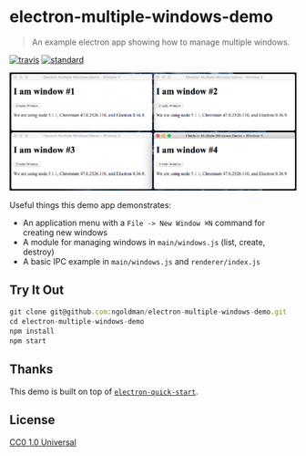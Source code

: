 # electron-multiple-windows-demo

> An example electron app showing how to manage multiple windows.

[![travis][travis-image]][travis-url]
[![standard][standard-image]][standard-url]

[travis-image]: https://img.shields.io/travis/ngoldman/electron-multiple-windows-demo.svg?style=flat-square
[travis-url]: https://travis-ci.org/ngoldman/electron-multiple-windows-demo
[standard-image]: https://img.shields.io/badge/code%20style-standard-brightgreen.svg?style=flat-square
[standard-url]: http://standardjs.com/

![](screenshot.png)

Useful things this demo app demonstrates:

- An application menu with a `File -> New Window ⌘N` command for creating new windows
- A module for managing windows in `main/windows.js` (list, create, destroy)
- A basic IPC example in `main/windows.js` and `renderer/index.js`

## Try It Out

```js
git clone git@github.com:ngoldman/electron-multiple-windows-demo.git
cd electron-multiple-windows-demo
npm install
npm start
```

## Thanks

This demo is built on top of [`electron-quick-start`](https://github.com/atom/electron-quick-start).

## License

[CC0 1.0 Universal](LICENSE)
